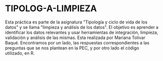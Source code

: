 # TIPOLOG-A-LIMPIEZA
Esta práctica es parte de la asignatura "Tipología y ciclo de vida de los datos" y se llama "limpieza y análisis de los datos". El objetivo es aprender a identificar los datos relevantes y usar herramientas de integración, limpieza, validación y análisis de las mismas. Esta realizada por Mariana Tolivar Baqué.
Encontramos por un lado, las respuestas correspondientes a las preguntas que se nos plantean en la PEC, y por otro lado el código utilizado, en R.
